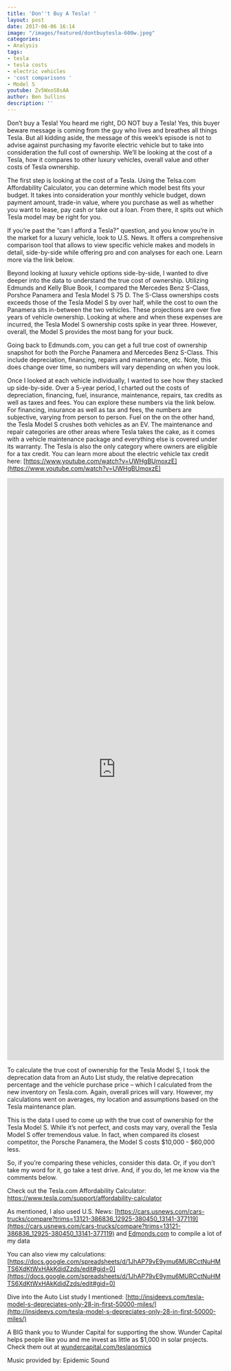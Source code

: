 ```yaml
---
title: 'Don''t Buy A Tesla! '
layout: post
date: 2017-06-06 16:14
image: "/images/featured/dontbuytesla-600w.jpeg"
categories:
- Analysis
tags:
- tesla
- tesla costs
- electric vehicles
- 'cost comparisons '
- Model S
youtube: Zv5WxoS8sAA
author: Ben Sullins
description: ''
---
```



Don’t buy a Tesla! You heard me right, DO NOT buy a Tesla! Yes, this buyer beware message is coming from the guy who lives and breathes all things Tesla. But all kidding aside, the message of this week’s episode is not to advise against purchasing my favorite electric vehicle but to take into consideration the full cost of ownership. We’ll be looking at the cost of a Tesla, how it compares to other luxury vehicles, overall value and other costs of Tesla ownership.

The first step is looking at the cost of a Tesla. Using the Telsa.com Affordability Calculator, you can determine which model best fits your budget. It takes into consideration your monthly vehicle budget, down payment amount, trade-in value, where you purchase as well as whether you want to lease, pay cash or take out a loan. From there, it spits out which Tesla model may be right for you.

If you’re past the “can I afford a Tesla?” question, and you know you’re in the market for a luxury vehicle, look to U.S. News. It offers a comprehensive comparison tool that allows to view specific vehicle makes and models in detail, side-by-side while offering pro and con analyses for each one. Learn more via the link below.

Beyond looking at luxury vehicle options side-by-side, I wanted to dive deeper into the data to understand the true cost of ownership. Utilizing Edmunds and Kelly Blue Book, I compared the Mercedes Benz S-Class, Porshce Panamera and Tesla Model S 75 D. The S-Class ownerships costs exceeds those of the Tesla Model S by over half, while the cost to own the Panamera sits in-between the two vehicles. These projections are over five years of vehicle ownership. Looking at where and when these expenses are incurred, the Tesla Model S ownership costs spike in year three. However, overall, the Model S provides the most bang for your buck.

Going back to Edmunds.com, you can get a full true cost of ownership snapshot for both the Porche Panamera and Mercedes Benz S-Class. This include depreciation, financing, repairs and maintenance, etc. Note, this does change over time, so numbers will vary depending on when you look.

Once I looked at each vehicle individually, I wanted to see how they stacked up side-by-side. Over a 5-year period, I charted out the costs of depreciation, financing, fuel, insurance, maintenance, repairs, tax credits as well as taxes and fees. You can explore these numbers via the link below. For financing, insurance as well as tax and fees, the numbers are subjective, varying from person to person. Fuel on the on the other hand, the Tesla Model S crushes both vehicles as an EV. The maintenance and repair categories are other areas where Tesla takes the cake, as it comes with a vehicle maintenance package and everything else is covered under its warranty. The Tesla is also the only category where owners are eligible for a tax credit. You can learn more about the electric vehicle tax credit here: [https://www.youtube.com/watch?v=UWHgBUmoxzE](https://www.youtube.com/watch?v=UWHgBUmoxzE)

<iframe frameborder="0" marginheight="0" marginwidth="0" allowtransparency="true" class="tableauViz" style="display: block; width: 100%; height: 1350; margin: 0px; padding: 0px; border: none;" width="100%" height="1350" src="https://public.tableau.com/views/TeslaTrueCostofOwnership/viz?:embed=y&amp;:showVizHome=no&amp;:hoswidtt_url=https%3A%2F%2Fpublic.tableau.com%2F&amp;:tabs=no&amp;:toolbar=yes&amp;:animate_transition=yes&amp;:display_static_image=no&amp;:display_spinner=no&amp;:display_overlay=yes&amp;:display_count=yes"></iframe>

To calculate the true cost of ownership for the Tesla Model S, I took the deprecation data from an Auto List study, the relative deprecation percentage and the vehicle purchase price – which I calculated from the new inventory on Tesla.com. Again, overall prices will vary. However, my calculations went on averages, my location and assumptions based on the Tesla maintenance plan.

This is the data I used to come up with the true cost of ownership for the Tesla Model S. While it’s not perfect, and costs may vary, overall the Tesla Model S offer tremendous value. In fact, when compared its closest competitor, the Porsche Panamera, the Model S costs $10,000 - $60,000 less.

So, if you’re comparing these vehicles, consider this data. Or, if you don’t take my word for it, go take a test drive. And, if you do, let me know via the comments below.

Check out the Tesla.com Affordability Calculator: https://www.tesla.com/support/affordability-calculator

As mentioned, I also used U.S. News: [https://cars.usnews.com/cars-trucks/compare?trims=13121-386836_12925-380450_13141-377119](https://cars.usnews.com/cars-trucks/compare?trims=13121-386836_12925-380450_13141-377119) and [Edmonds.com](Edmonds.com) to compile a lot of my data

You can also view my calculations: [https://docs.google.com/spreadsheets/d/1JhAP79vE9ymu6MURCctNuHMTS6XdKtWxHAkKdidZzds/edit#gid=0](https://docs.google.com/spreadsheets/d/1JhAP79vE9ymu6MURCctNuHMTS6XdKtWxHAkKdidZzds/edit#gid=0)

Dive into the Auto List study I mentioned: [http://insideevs.com/tesla-model-s-depreciates-only-28-in-first-50000-miles/](http://insideevs.com/tesla-model-s-depreciates-only-28-in-first-50000-miles/)

A BIG thank you to Wunder Capital for supporting the show. Wunder Capital helps people like you and me invest as little as $1,000 in solar projects. Check them out at [wundercapital.com/teslanomics](wundercapital.com/teslanomics)

Music provided by: Epidemic Sound